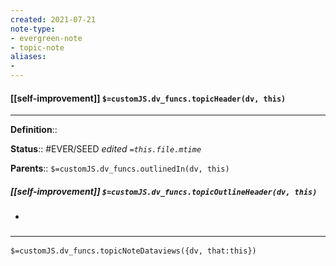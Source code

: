 ```yaml
---
created: 2021-07-21
note-type: 
- evergreen-note
- topic-note
aliases:
- 
---
```


#### [[self-improvement]] `$=customJS.dv_funcs.topicHeader(dv, this)`
---


**Definition**::

**Status**:: #EVER/SEED 
*edited `=this.file.mtime`*

**Parents**:: 
`$=customJS.dv_funcs.outlinedIn(dv, this)`

##### [[self-improvement]] `$=customJS.dv_funcs.topicOutlineHeader(dv, this)`
- 

### <hr class="dataviews"/>

`$=customJS.dv_funcs.topicNoteDataviews({dv, that:this})`


